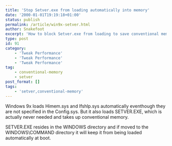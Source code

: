 ```yaml
---
title: 'Stop Setver.exe from loading automatically into memory'
date: '2000-01-01T19:19:18+01:00'
status: publish
permalink: /article/win9x-setver.html
author: Snakefoot
excerpt: 'How to block Setver.exe from loading to save conventional memory.'
type: post
id: 91
category:
    - 'Tweak Performance'
    - 'Tweak Performance'
    - 'Tweak Performance'
tag:
    - conventional-memory
    - setver
post_format: []
tags:
    - 'setver,conventional-memory'
---
```

Windows 9x loads Himem.sys and Ifshlp.sys automatically eventhough they are not specified in the Config.sys. But it also loads SETVER.EXE, which is actually never needed and takes up conventional memory.  
  
 SETVER.EXE resides in the WINDOWS directory and if moved to the WINDOWS\\COMMAND directory it will keep it from being loaded automatically at boot.
